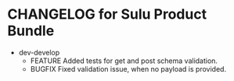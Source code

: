 CHANGELOG for Sulu Product Bundle
=================================

* dev-develop
    * FEATURE     Added tests for get and post schema validation.
    * BUGFIX      Fixed validation issue, when no payload is provided.
